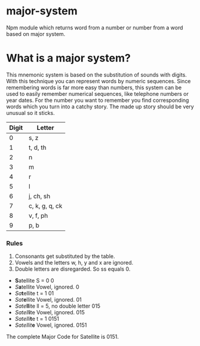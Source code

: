 # major-system
Npm module which returns word from a number or number from a word based on major system.

# What is a major system?
This mnemonic system is based on the substitution of sounds with digits. With this technique you can represent words by numeric sequences. Since remembering words is far more easy than numbers, this system can be used to easily remember numerical sequences, like telephone numbers or year dates. For the number you want to remember you find corresponding words which you turn into a catchy story. The made up story should be very unusual so it sticks.

Digit |  Letter
----- | ------- 
0     |  s, z
1	    |  t, d, th
2     |	 n
3	    |  m
4	    |  r
5	    |  l
6	    |  j, ch, sh
7	    |  c, k, g, q, ck
8	    |  v, f, ph
9	    |  p, b

### Rules

1. Consonants get substituted by the table.
2. Vowels and the letters w, h, y and x are ignored.
3. Double letters are disregarded. So ss equals 0.

- **S**atellite	S = 0	0
- *S***a**tellite	Vowel, ignored.	0
- *Sa***t**ellite	t = 1	01
- *Sat***e**llite	Vowel, ignored.	01
- *Sate***ll**ite	ll = 5, no double letter	015
- *Satell***i**te	Vowel, ignored.	015
- *Satelli***t**e	t = 1	0151
- *Satellit***e**	Vowel, ignored.	0151

The complete Major Code for Satellite is 0151.


